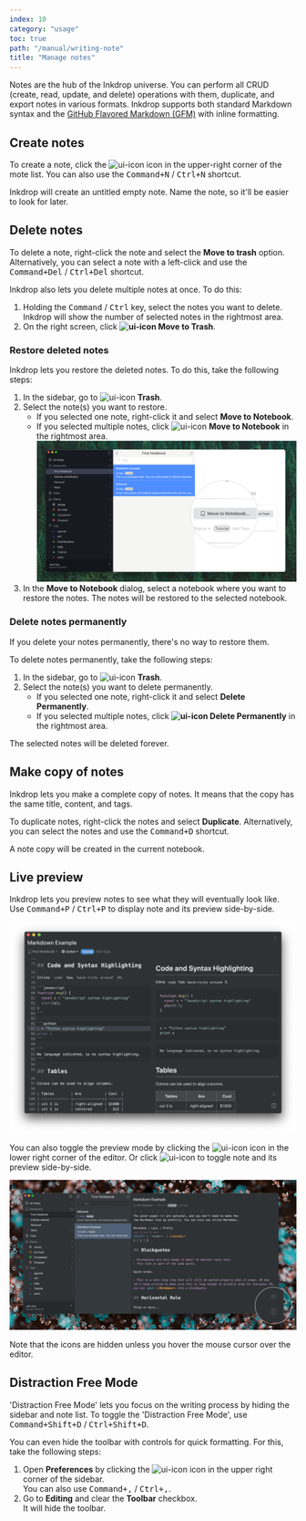 ```yaml
---
index: 10
category: "usage"
toc: true
path: "/manual/writing-note"
title: "Manage notes"
---
```


Notes are the hub of the Inkdrop universe. You can perform all CRUD (create, read, update, and delete) operations with them, duplicate, and export notes in various formats. 
Inkdrop supports both standard Markdown syntax and the
[GitHub Flavored Markdown (GFM)](/manual/markdown-cheatsheet) with inline formatting.

## Create notes

To create a note, click the ![ui-icon](/images/icons/pencil-write.svg) icon in the upper-right corner of the mote list. You can also use the <kbd>Command+N</kbd> / <kbd>Ctrl+N</kbd> shortcut.

Inkdrop will create an untitled empty note. Name the note, so it'll be easier to look for later. 

## Delete notes

To delete a note, right-click the note and select the **Move to trash** option. Alternatively, you can select a note with a left-click and use the <kbd>Command+Del</kbd> / <kbd>Ctrl+Del</kbd> shortcut.

Inkdrop also lets you delete multiple notes at once. To do this:

1. Holding the <kbd>Command</kbd> / <kbd>Ctrl</kbd> key, select the notes you want to delete.  
   Inkdrop will show the number of selected notes in the rightmost area.
2. On the right screen, click **![ui-icon](/images/icons/bin-1.svg) Move to Trash**.

### Restore deleted notes

Inkdrop lets you restore the deleted notes. To do this, take the following steps:

1. In the sidebar, go to ![ui-icon](/images/icons/bin-1.svg) **Trash**.
2. Select the note(s) you want to restore.  
   - If you selected one note, right-click it and select **Move to Notebook**.
   - If you selected multiple notes, click ![ui-icon](/images/icons/book-close-2.svg) **Move to Notebook** in the rightmost area.  
     ![Restore multiple notes in Inkdrop](./writing-note-select-multiple.png)
3. In the **Move to Notebook** dialog, select a notebook where you want to restore the notes.
   The notes will be restored to the selected notebook.

### Delete notes permanently

<div class="ui warning message">If you delete your notes permanently, there's no way to restore them.</div>

To delete notes permanently, take the following steps:

1. In the sidebar, go to ![ui-icon](/images/icons/bin-1.svg) **Trash**.
2. Select the note(s) you want to delete permanently.  
   - If you selected one note, right-click it and select **Delete Permanently**.
   - If you selected multiple notes, click  **![ui-icon](/images/icons/bin-1.svg) Delete Permanently** in the rightmost area.

The selected notes will be deleted forever.

## Make copy of notes

Inkdrop lets you make a complete copy of notes. It means that the copy has the same title, content, and tags. 

To duplicate notes, right-click the notes and select **Duplicate**. Alternatively, you can select the notes and use the <kbd>Command+D</kbd> shortcut.

A note copy will be created in the current notebook.

## Live preview

Inkdrop lets you preview notes to see what they will eventually look like. Use <kbd>Command+P</kbd> / <kbd>Ctrl+P</kbd> to display note and its preview side-by-side.

![SideBySide](./writing-note_sidebyside.png)

You can also toggle the preview mode by clicking the ![ui-icon](/images/icons/view-1.svg) icon in the lower right corner of the editor. 
Or click ![ui-icon](/images/icons/layout-two-colums.svg) to toggle note and its preview side-by-side.


![Toggle buttons](./writing-note_toggle_buttons.png)

Note that the icons are hidden unless you hover the mouse cursor over the editor.

## Distraction Free Mode

'Distraction Free Mode' lets you focus on the writing process by hiding the sidebar and note list. To toggle the 'Distraction Free Mode', use <kbd>Command+Shift+D</kbd> / <kbd>Ctrl+Shift+D</kbd>. 

You can even hide the toolbar with controls for quick formatting. For this, take the following steps:

1. Open **Preferences** by clicking the ![ui-icon](/images/icons/cog.svg) icon in the upper right corner of the sidebar.  
   You can also use <kbd>Command+,</kbd> / <kbd>Ctrl+,</kbd>.
2. Go to **Editing** and clear the **Toolbar** checkbox.  
   It will hide the toolbar.  